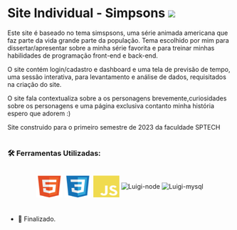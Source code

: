 # Site Individual - Simpsons <img src="https://nerdreactor.com/wp-content/uploads/2013/10/Simpsons-logo.jpg" width="50">  

Este site é baseado no tema simspsons, uma série animada americana que faz parte da vida grande parte da população. Tema escolhido por mim para dissertar/apresentar sobre a minha série favorita e para treinar minhas habilidades de programação front-end e back-end.

O site contém login/cadastro e dashboard e uma tela de previsão de tempo, uma sessão interativa, para levantamento e análise de dados, requisitados na criação do site.

O site fala contextualiza sobre a os personagens brevemente,curiosidades sobre os personagens e uma página exclusiva contanto minha história espero que adorem :)

Site construido para o primeiro semestre de 2023 da faculdade SPTECH

#

### 🛠 Ferramentas Utilizadas:
<br>

<div align="center">
   <img align="center" alt="Luigi-HTML" height="50" width="60" src="https://raw.githubusercontent.com/devicons/devicon/master/icons/html5/html5-original.svg">
  <img align="center" alt="Luigi-CSS" height="50" width="60" src="https://raw.githubusercontent.com/devicons/devicon/master/icons/css3/css3-original.svg">
  <img align="center" alt="Luigi-Js" height="50" width="60" src="https://raw.githubusercontent.com/devicons/devicon/master/icons/javascript/javascript-plain.svg">
  <img align="center" alt="Luigi-node" height="50" width="60" src="https://cdn.jsdelivr.net/gh/devicons/devicon/icons/nodejs/nodejs-original.svg" />
  <img align="center" alt="Luigi-mysql" height="50" width="60" src="https://cdn.jsdelivr.net/gh/devicons/devicon/icons/mysql/mysql-original.svg">
</div>

#

- 📌 Finalizado.
